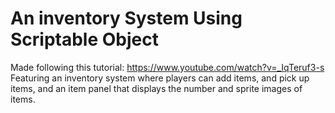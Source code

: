 # An inventory System Using Scriptable Object
Made following this tutorial: https://www.youtube.com/watch?v=_IqTeruf3-s
Featuring an inventory system where players can add items, and pick up items, and an item panel that displays the number and sprite images of items.
